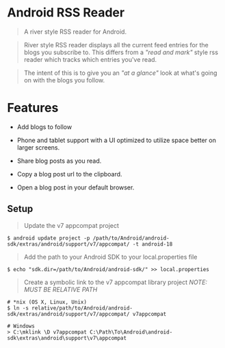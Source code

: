 # Android RSS Reader
> A river style RSS reader for Android.

> River style RSS reader displays all the current feed entries for the blogs you subscribe to.  This differs from a *"read and mark"* style rss reader which tracks which entries you've read.

> The intent of this is to give you an *"at a glance"* look at what's going on with the blogs you follow.

# Features

* Add blogs to follow

* Phone and tablet support with a UI optimized to utilize space better on larger screens.

* Share blog posts as you read.

* Copy a blog post url to the clipboard.

* Open a blog post in your default browser.

## Setup
> Update the v7 appcompat project

	$ android update project -p /path/to/Android/android-sdk/extras/android/support/v7/appcompat/ -t android-18

> Add the path to your Android SDK to your local.properties file

	$ echo "sdk.dir=/path/to/Android/android-sdk/" >> local.properties

> Create a symbolic link to the v7 appcompat library project
> *NOTE: MUST BE RELATIVE PATH*

	# *nix (OS X, Linux, Unix)
	$ ln -s relative/path/to/Android/android-sdk/extras/android/support/v7/appcompat/ v7appcompat

	# Windows
	> C:\mklink \D v7appcompat C:\Path\To\Android\android-sdk\extras\android\support\v7\appcompat
